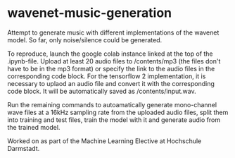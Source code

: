 # wavenet-music-generation

Attempt to generate music with different implementations of the wavenet model.
So far, only noise/silence could be generated.

To reproduce, launch the google colab instance linked at the top of the .ipynb-file.
Upload at least 20 audio files to /contents/mp3 (the files don't have to be in the mp3 format) or specify the link to the audio files in the corresponding code block.
For the tensorflow 2 implementation, it is necessary to uplaod an audio file and convert it with the corresponding code block. It will be automatically saved as  /contents/input.wav.

Run the remaining commands to autoamatically generate mono-channel wave files at a 16kHz sampling rate from the uploaded audio files, split them into training and test files, train the model with it and generate audio from the trained model.


Worked on as part of the Machine Learning Elective at Hochschule Darmstadt.
